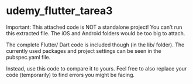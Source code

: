 # udemy_flutter_tarea3

Important: This attached code is NOT a standalone project! You can’t run this extracted file. The iOS and Android folders would be too big to attach.

The complete Flutter/ Dart code is included though (in the lib/ folder). The currently used packages and project settings can be seen in the pubspec.yaml file.

Instead, use this code to compare it to yours. Feel free to also replace your code (temporarily) to find errors you might be facing.
